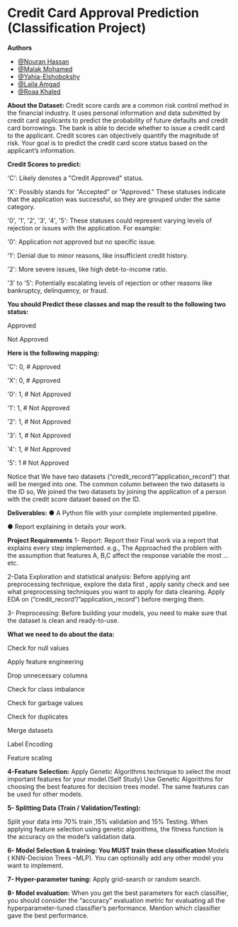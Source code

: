 # Credit Card Approval Prediction (Classification Project)
**Authors**
- [@Nouran Hassan](https://github.com/Nouran246)
- [@Malak Mohamed](https://github.com/MalakMohameed)
- [@Yahia-Elshobokshy](https://github.com/Yahia-Elshobokshy)
- [@Laila Amgad](https://github.com/Laila4563)
- [@Roaa Khaled](https://github.com/Rowlkh)

**About the Dataset:**
Credit score cards are a common risk control method in the financial industry. It uses personal information and data submitted by credit card applicants to predict the probability of future defaults and credit card borrowings. The bank is able to decide whether to issue a credit card to the applicant. Credit scores can objectively quantify the magnitude of risk.
Your goal is to predict the credit card score status based on the applicant’s information.

**Credit Scores to predict:**

'C': Likely denotes a "Credit Approved" status.

'X': Possibly stands for "Accepted" or "Approved." These statuses indicate that the application was successful, so they are grouped under the same category.

'0', '1', '2', '3', '4', '5': These statuses could represent varying levels of rejection or issues with the application. For example:

'0': Application not approved but no specific issue.

'1': Denial due to minor reasons, like insufficient credit history.

'2': More severe issues, like high debt-to-income ratio.

'3' to '5': Potentially escalating levels of rejection or other reasons like bankruptcy, delinquency, or fraud.

 **You should Predict these classes and map the result to the following two status:**

Approved

Not Approved

**Here is the following mapping:** 

'C': 0, # Approved

'X': 0, # Approved

'0': 1, # Not Approved

'1': 1, # Not Approved

'2': 1, # Not Approved

'3': 1, # Not Approved

'4': 1, # Not Approved

'5': 1 # Not Approved

Notice that We have two datasets (“credit_record”/”application_record”) that will be merged into one. The common column between the two datasets is the ID so, We joined the two datasets by joining the application of a person with the credit score dataset based on the ID.

**Deliverables:**
● A Python file with your complete implemented pipeline.

● Report explaining in details your work.

**Project Requirements**
1- Report: Report their Final work via a report that explains every step implemented.
e.g., The Approached the problem with the assumption that features A, B,C affect the response variable the most … etc.

2-Data Exploration and statistical analysis: Before applying ant preprocessing technique, explore the data first , apply sanity check and see what preprocessing techniques you want to apply for data cleaning. Apply EDA on (“credit_record”/”application_record”) before merging them.

3- Preprocessing: Before building your models, you need to make sure that
the dataset is clean and ready-to-use.

**What we need to do about the data:**

Check for null values

Apply feature engineering

Drop unnecessary columns

Check for class imbalance

Check for garbage values

Check for duplicates

Merge datasets

Label Encoding

Feature scaling

**4-Feature Selection:**
Apply Genetic Algorithms technique to select the most important features for your model.(Self Study)
Use Genetic Algorithms for choosing the best features for decision trees model. The same features can be used for other models.

**5- Splitting Data (Train / Validation/Testing):**

Split your data into 70% train ,15% validation and 15% Testing.
When applying feature selection using genetic algorithms, the fitness function is the accuracy on the model’s validation data.

**6- Model Selection & training: You MUST train these classification**
Models ( KNN-Decision Trees –MLP). You can optionally add any other model you want to implement.

**7- Hyper-parameter tuning:**
Apply grid-search or random search.

**8- Model evaluation:**
When you get the best parameters for each classifier, you should consider the “accuracy” evaluation metric for evaluating all the hyperparameter-tuned classifier’s performance. Mention which classifier gave the best performance.

